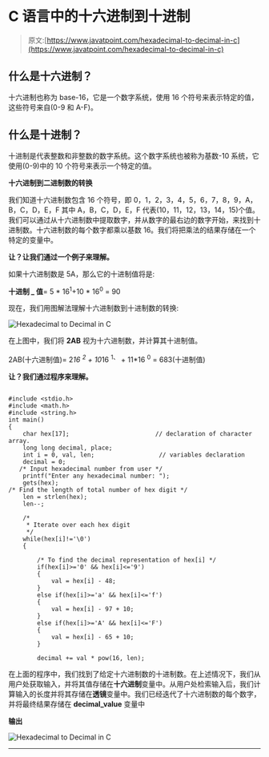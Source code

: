 # C 语言中的十六进制到十进制

> 原文:[https://www.javatpoint.com/hexadecimal-to-decimal-in-c](https://www.javatpoint.com/hexadecimal-to-decimal-in-c)

## 什么是十六进制？

十六进制也称为 base-16，它是一个数字系统，使用 16 个符号来表示特定的值，这些符号来自(0-9 和 A-F)。

## 什么是十进制？

十进制是代表整数和非整数的数字系统。这个数字系统也被称为基数-10 系统，它使用(0-9)中的 10 个符号来表示一个特定的值。

**十六进制到二进制数的转换**

我们知道十六进制数包含 16 个符号，即 0，1，2，3，4，5，6，7，8，9，A，B，C，D，E，F 其中 A，B，C，D，E，F 代表(10，11，12，13，14，15)个值。我们可以通过从十六进制数中提取数字，并从数字的最右边的数字开始，来找到十进制数。十六进制数的每个数字都乘以基数 16。我们将把乘法的结果存储在一个特定的变量中。

**让？让我们通过一个例子来理解。**

如果十六进制数是 5A，那么它的十进制值将是:

**十进制 _ 值**= 5 * 16<sup>1</sup>+10 * 16<sup>0</sup>
= 90

现在，我们用图解法理解十六进制数到十进制数的转换:

![Hexadecimal to Decimal in C](../Images/a7ef027035045d2e6805517365c88271.png)

在上图中，我们将 **2AB** 视为十六进制数，并计算其十进制值。

2AB(十六进制值)= 2*16 <sup>2</sup> + 10*16 <sup>1、</sup> + 11*16 <sup>0</sup>
= 683(十进制值)

**让？我们通过程序来理解。**

```

#include <stdio.h>
#include <math.h>
#include <string.h>
int main()
{
    char hex[17];                        // declaration of character array.
    long long decimal, place;
    int i = 0, val, len;                  // variables declaration
    decimal = 0;
   /* Input hexadecimal number from user */
    printf("Enter any hexadecimal number: ");
    gets(hex);
/* Find the length of total number of hex digit */
    len = strlen(hex);
    len--;

    /*
     * Iterate over each hex digit
     */
    while(hex[i]!='\0')
    {

        /* To find the decimal representation of hex[i] */
        if(hex[i]>='0' && hex[i]<='9')
        {
            val = hex[i] - 48;
        }
        else if(hex[i]>='a' && hex[i]<='f')
        {
            val = hex[i] - 97 + 10;
        }
        else if(hex[i]>='A' && hex[i]<='F')
        {
            val = hex[i] - 65 + 10;
        }

        decimal += val * pow(16, len);

```

在上面的程序中，我们找到了给定十六进制数的十进制数。在上述情况下，我们从用户处获取输入，并将其值存储在**十六进制**变量中。从用户处检索输入后，我们计算输入的长度并将其存储在**透镜**变量中。我们已经迭代了十六进制数的每个数字，并将最终结果存储在 **decimal_value** 变量中

**输出**

![Hexadecimal to Decimal in C](../Images/11c35156f3d645a780b63fec778f6656.png)

* * *